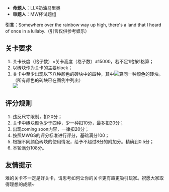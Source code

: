 - **命题人**：LLX奶油马里奥
- **审题人**：MW杯试题组

**引言**：Somewhere over the rainbow way up high, there's a land that I heard of once in a lullaby.（引言仅供参考娱乐）

## 关卡要求

1. 关卡长度（格子数）×关卡高度（格子数）≤15000，若不足1格按1格算；
2. 以砖块作为关卡的主要block；
3. 关卡中至少出现以下八种颜色的砖块中的四种，其中<img src="/images/image36.png" />算同一种颜色的砖块。（所有颜色的砖块已在图例中列出）
    <br><img src="/images/image37.png" />

## 评分规则

1. 违反尺寸限制，扣20分；
2. 关卡中砖块颜色少于四种，少一种扣10分，最多扣20分；
3. 出现coming soon内容，一律扣20分；
4. 按照MWGS的评分标准进行评分，基础满分100；
5. 根据不同颜色砖块的使用情况，给予不超过8分的附加分。精确到0.5分；
6. 本轮满分108分。

## 友情提示

难的关卡不一定是好关卡，请思考如何让你的关卡更有趣更吸引玩家。祝愿大家取得理想的成绩~